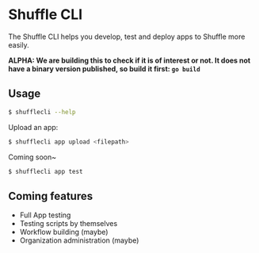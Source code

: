 # Shuffle CLI 
The Shuffle CLI helps you develop, test and deploy apps to Shuffle more easily.

**ALPHA: We are building this to check if it is of interest or not. It does not have a binary version published, so build it first: `go build`**

## Usage
```bash
$ shufflecli --help
```

Upload an app:
```bash
$ shufflecli app upload <filepath>
```

Coming soon~
```bash
$ shufflecli app test 
```

## Coming features
- Full App testing
- Testing scripts by themselves
- Workflow building (maybe)
- Organization administration (maybe)
